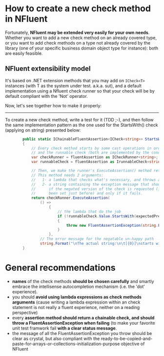 How to create a new check method in NFluent
===============================================

Fortunately, __NFluent may be extended very easily for your own needs__.
Whether you want to add a new check method on an already covered type, 
or you want to add check methods on a type not already covered by the library 
(one of your specific business domain object type for instance): both are easily feasible.

NFluent extensibility model
---------------------------
It's based on .NET extension methods that you may add on `ICheck<T>` instances (with T as 
the system under test. a.k.a. sut), and a default implementation using a Nfluent check runner so that
your check will be by default compliant with the 'Not' operator.

Now, let's see together how to make it properly:

- - - 

To create a new check method, write a test for it (TDD ;-), and then follow the same implementation pattern 
as the one used for the StartsWith() check (applying on string) presented below:

```c#
		public static IChainableFluentAssertion<ICheck<string>> StartsWith(this ICheck<string> fluentAssertion, string expectedPrefix)
        {
			// Every check method starts by some cast operations in order to retrieve the check runner
			// and the runnable check (both are implemented by the concrete type FluentAssertion<T>)
            var checkRunner = fluentAssertion as ICheckRunner<string>;
            var runnableCheck = fluentAssertion as IrunnableCheck<string>;

			// Then, we make the runner's ExecuteAssertion() method returning the chainable result
			// This method needs 2 arguments:
			//	 1- a lambda that checks what's necessary, and throws a FluentAssertionException in case of failure
			//   2- a string containing the exception message that should be thrown by the check runner
			//	    if the negated version of the check is requested (i.e. when the 'Not' operator has 
			//      been set just before) and only if it fails.
            return checkRunner.ExecuteAssertion(
                () =>
                    {
						// the lambda that do the job
                        if (!runnableCheck.Value.StartsWith(expectedPrefix))
                        {
                            throw new FluentAssertionException(string.Format("\nThe actual string:\n\t[{0}]\ndoes not start with:\n\t[{1}].", runnableCheck.Value.ToStringProperlyFormated(), expectedPrefix.ToStringProperlyFormated()));
                        }
                    },
				// The error message for the negatable un-happy path
                string.Format("\nThe actual string:\n\t[{0}]\nstarts with:\n\t[{1}]\nwhich was not expected.", runnableCheck.Value.ToStringProperlyFormated(), expectedPrefix.ToStringProperlyFormated()));
        }
```


General recommendations
=======================

+ __names__ of the check methods __should be chosen carefully__ and smartly embrace the intellisense autocompletion mechanism (i.e. the 'dot' experience).
+ you should __avoid using lambda expressions as check methods arguments__ (cause writing a lambda expression within an check statement is not really a fluent experience, neither on a reading perspective)
+ every __assertion method should return a chainable check, and should throw a FluentAssertionException when failing__ (to make your favorite unit test framwork fail __with a clear status message__.
+ the message of all the FluentAssertionException you throw should be clear as crystal, but also compliant with the ready-to-be-copied-and-paste-for-arrays-or-collections-initialization-purpose objective of NFluent  



